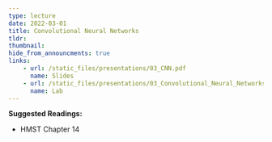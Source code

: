 ```yaml
---
type: lecture
date: 2022-03-01
title: Convolutional Neural Networks
tldr: 
thumbnail: 
hide_from_announcments: true
links: 
    - url: /static_files/presentations/03_CNN.pdf
      name: Slides
    - url: /static_files/presentations/03_Convolutional_Neural_Networks.ipynb
      name: Lab
---
```

**Suggested Readings:**
- HMST Chapter 14
